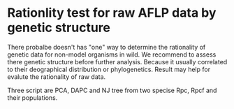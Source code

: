 # Rationlity test for raw AFLP data by genetic structure

There probalbe doesn't has "one" way to determine the rationality of genetic data for non-model organisms in wild.
We recommend to assess there genetic structure before further analysis. Because it usually correlated to their deographical distribution or phylogenetics. Result may help for evalute the rationality of raw data.

Three script are PCA, DAPC and NJ tree from two specise Rpc, Rpcf and their populations.
